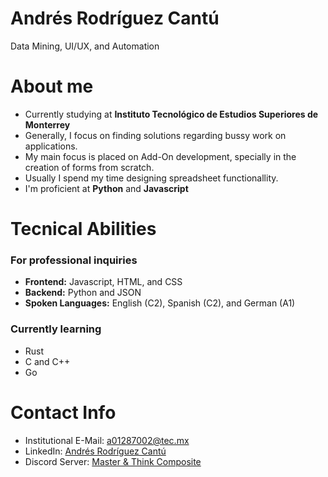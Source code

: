 # Andrés Rodríguez Cantú
Data Mining, UI/UX, and Automation 

# About me
* Currently studying at **Instituto Tecnológico de Estudios Superiores de Monterrey**
* Generally, I focus on finding solutions regarding bussy work on applications.
* My main focus is placed on Add-On development, specially in the creation of forms from scratch.
* Usually I spend my time designing spreadsheet functionallity.
* I'm proficient at **Python** and **Javascript**

# Tecnical Abilities
### For professional inquiries 
* **Frontend:** Javascript, HTML, and CSS
* **Backend:** Python and JSON
* **Spoken Languages:** English (C2), Spanish (C2), and German (A1)

### Currently learning 
* Rust
* C and C++
* Go

# Contact Info
* Institutional E-Mail: a01287002@tec.mx
* LinkedIn: [Andrés Rodríguez Cantú](https://www.linkedin.com/in/andr%C3%A9s-rodr%C3%ADguez-cant%C3%BA-6aa345273/)
* Discord Server: [Master & Think Composite](https://discord.gg/tSyXNT3MuU)
